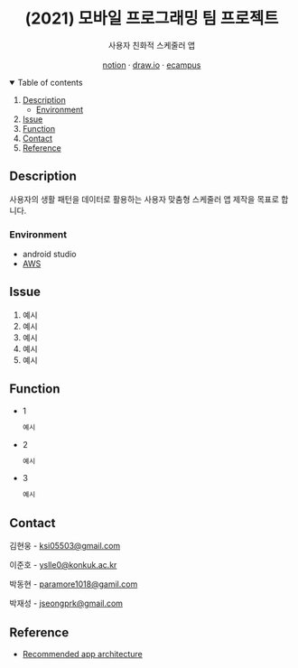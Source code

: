 <h1 align="center">(2021) 모바일 프로그래밍 팀 프로젝트</h1>
<p align="center">사용자 친화적 스케줄러 앱
<br />
<br />
    <a href="https://www.notion.so/MobilePrograming-b350334d6ae34fdd8842c6ad62dc7138">notion</a>
    ·
    <a href="https://app.diagrams.net/#G1RdXiJbnTlNnzXujYvS4g6mfIRDcKWq-5">draw.io</a>
    ·
    <a href="http://ecampus.konkuk.ac.kr/">ecampus</a>
</p>


<!-- 목차 -->
<details open="open">
  <summary>Table of contents</summary>
  <ol>
    <li>
      <a href="#description">Description</a>
      <ul>
        <li><a href="#Environment">Environment</a></li>
      </ul>
    </li>
    <li><a href="#issue">Issue</a></li>
    <li><a href="#function">Function</a></li>
    <li><a href="#contact">Contact</a></li>
    <li><a href="#reference">Reference</a></li>
  </ol>
</details>



<!-- DESCRIPTION -->
## Description


사용자의 생활 패턴을 데이터로 활용하는 사용자 맞춤형 스케줄러 앱 제작을 목표로 합니다.


<!-- ENVIRONMENT -->
### Environment

* android studio
* [AWS](https://aws.amazon.com/ko/)



<!-- ISSUE -->
## Issue
1. 예시
2. 예시
3. 예시
4. 예시
5. 예시



<!-- FUNCTION -->
## Function
* 1
  ```sh
  예시
  ```
* 2
  ```sh
  예시
  ```
* 3
  ```sh
  예시
  ```
  
  
  
<!-- CONTACT -->
## Contact

김현웅 - ksi05503@gmail.com

이준호 - yslle0@konkuk.ac.kr

박동현 - paramore1018@gamil.com

박재성 - jseongprk@gmail.com



<!-- REFERENCE -->
## Reference
* [Recommended app architecture](https://developer.android.com/jetpack/guide#recommended-app-arch)


